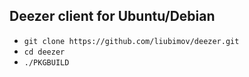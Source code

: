 ## Deezer client for Ubuntu/Debian

- `git clone https://github.com/liubimov/deezer.git`
- `cd deezer`
- `./PKGBUILD`

